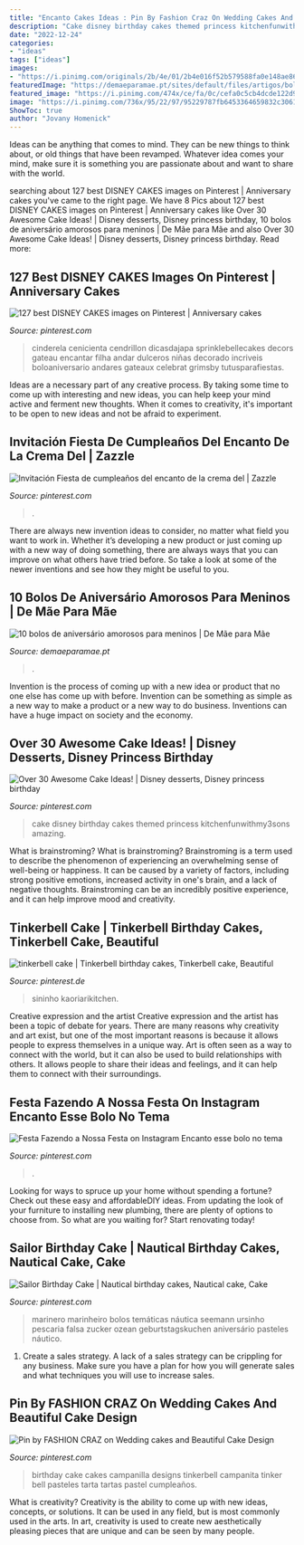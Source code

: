 ```yaml
---
title: "Encanto Cakes Ideas : Pin By Fashion Craz On Wedding Cakes And Beautiful Cake Design"
description: "Cake disney birthday cakes themed princess kitchenfunwithmy3sons amazing"
date: "2022-12-24"
categories:
- "ideas"
tags: ["ideas"]
images:
- "https://i.pinimg.com/originals/2b/4e/01/2b4e016f52b579588fa0e148ae869239.jpg"
featuredImage: "https://demaeparamae.pt/sites/default/files/artigos/bolos-aniversario-amorosos-meninos-5.jpg"
featured_image: "https://i.pinimg.com/474x/ce/fa/0c/cefa0c5cb4dcde122d98e0d0bb481eef--cinderella-birthday-cakes-cinderella-cupcakes.jpg"
image: "https://i.pinimg.com/736x/95/22/97/95229787fb6453364659832c3061f8ca.jpg"
ShowToc: true
author: "Jovany Homenick"
---
```



Ideas can be anything that comes to mind. They can be new things to think about, or old things that have been revamped. Whatever idea comes your mind, make sure it is something you are passionate about and want to share with the world.

	

		
searching about 127 best DISNEY CAKES images on Pinterest | Anniversary cakes you've came to the right page. We have 8 Pics about 127 best DISNEY CAKES images on Pinterest | Anniversary cakes like Over 30 Awesome Cake Ideas! | Disney desserts, Disney princess birthday, 10 bolos de aniversário amorosos para meninos | De Mãe para Mãe and also Over 30 Awesome Cake Ideas! | Disney desserts, Disney princess birthday. Read more:
		
    
## 127 Best DISNEY CAKES Images On Pinterest | Anniversary Cakes

<img loading=lazy src="https://i.pinimg.com/474x/ce/fa/0c/cefa0c5cb4dcde122d98e0d0bb481eef--cinderella-birthday-cakes-cinderella-cupcakes.jpg" onerror="this.onerror=null;this.src='https://tse3.mm.bing.net/th?id=OIP.drOGfjeNWYclZ-0sEkuFRwAAAA&amp;pid=15.1';" alt="127 best DISNEY CAKES images on Pinterest | Anniversary cakes">

_Source: pinterest.com_

>cinderela cenicienta cendrillon dicasdajapa sprinklebellecakes decors gateau encantar filha andar dulceros niñas decorado incriveis boloaniversario andares gateaux celebrat grimsby tutusparafiestas. 

	

Ideas are a necessary part of any creative process. By taking some time to come up with interesting and new ideas, you can help keep your mind active and ferment new thoughts. When it comes to creativity, it's important to be open to new ideas and not be afraid to experiment.

    
## Invitación Fiesta De Cumpleaños Del Encanto De La Crema Del | Zazzle

<img loading=lazy src="https://i.pinimg.com/474x/f3/75/b5/f375b5fa59dc1633fb553a1152c714c0.jpg" onerror="this.onerror=null;this.src='https://tse1.mm.bing.net/th?id=OIP.CkKt8nSQ6gRUrAgquFXR5AAAAA&amp;pid=15.1';" alt="Invitación Fiesta de cumpleaños del encanto de la crema del | Zazzle">

_Source: pinterest.com_

>. 

	

There are always new invention ideas to consider, no matter what field you want to work in. Whether it’s developing a new product or just coming up with a new way of doing something, there are always ways that you can improve on what others have tried before. So take a look at some of the newer inventions and see how they might be useful to you.

    
## 10 Bolos De Aniversário Amorosos Para Meninos | De Mãe Para Mãe

<img loading=lazy src="https://demaeparamae.pt/sites/default/files/artigos/bolos-aniversario-amorosos-meninos-5.jpg" onerror="this.onerror=null;this.src='https://tse1.mm.bing.net/th?id=OIP.VUoQPwyTWVEQgNXHkVcGFAAAAA&amp;pid=15.1';" alt="10 bolos de aniversário amorosos para meninos | De Mãe para Mãe">

_Source: demaeparamae.pt_

>. 

	

Invention is the process of coming up with a new idea or product that no one else has come up with before. Invention can be something as simple as a new way to make a product or a new way to do business. Inventions can have a huge impact on society and the economy.

    
## Over 30 Awesome Cake Ideas! | Disney Desserts, Disney Princess Birthday

<img loading=lazy src="https://i.pinimg.com/originals/2b/4e/01/2b4e016f52b579588fa0e148ae869239.jpg" onerror="this.onerror=null;this.src='https://tse1.mm.bing.net/th?id=OIP.WJV9DVWjhRt8EratGt7mHgHaJ4&amp;pid=15.1';" alt="Over 30 Awesome Cake Ideas! | Disney desserts, Disney princess birthday">

_Source: pinterest.com_

>cake disney birthday cakes themed princess kitchenfunwithmy3sons amazing. 

	

What is brainstroming?
What is brainstroming? Brainstroming is a term used to describe the phenomenon of experiencing an overwhelming sense of well-being or happiness. It can be caused by a variety of factors, including strong positive emotions, increased activity in one's brain, and a lack of negative thoughts. Brainstroming can be an incredibly positive experience, and it can help improve mood and creativity.

    
## Tinkerbell Cake | Tinkerbell Birthday Cakes, Tinkerbell Cake, Beautiful

<img loading=lazy src="https://i.pinimg.com/originals/30/60/5f/30605f8ba5796bd68293e574d968c953.jpg" onerror="this.onerror=null;this.src='https://tse3.mm.bing.net/th?id=OIP.zahdUDzV20AqWhH2kIykkAHaID&amp;pid=15.1';" alt="tinkerbell cake | Tinkerbell birthday cakes, Tinkerbell cake, Beautiful">

_Source: pinterest.de_

>sininho kaoriarikitchen. 

	

Creative expression and the artist
Creative expression and the artist has been a topic of debate for years. There are many reasons why creativity and art exist, but one of the most important reasons is because it allows people to express themselves in a unique way. Art is often seen as a way to connect with the world, but it can also be used to build relationships with others. It allows people to share their ideas and feelings, and it can help them to connect with their surroundings.

    
## Festa Fazendo A Nossa Festa On Instagram Encanto Esse Bolo No Tema

<img loading=lazy src="https://i.pinimg.com/736x/95/22/97/95229787fb6453364659832c3061f8ca.jpg" onerror="this.onerror=null;this.src='https://tse3.mm.bing.net/th?id=OIP.qKUahTeqiqeuY1mGyIz_mAHaJP&amp;pid=15.1';" alt="Festa Fazendo a Nossa Festa on Instagram Encanto esse bolo no tema">

_Source: pinterest.com_

>. 

	

Looking for ways to spruce up your home without spending a fortune? Check out these easy and affordableDIY ideas. From updating the look of your furniture to installing new plumbing, there are plenty of options to choose from. So what are you waiting for? Start renovating today!

    
## Sailor Birthday Cake | Nautical Birthday Cakes, Nautical Cake, Cake

<img loading=lazy src="https://i.pinimg.com/originals/6a/b9/8f/6ab98fc3cbd7bf258b3670fa01513384.jpg" onerror="this.onerror=null;this.src='https://tse3.mm.bing.net/th?id=OIP.1tFU_ZoFHT4a0m5ZvQ_AMwHaMt&amp;pid=15.1';" alt="Sailor Birthday Cake | Nautical birthday cakes, Nautical cake, Cake">

_Source: pinterest.com_

>marinero marinheiro bolos temáticas náutica seemann ursinho pescaria falsa zucker ozean geburtstagskuchen aniversário pasteles náutico. 

	

1. Create a sales strategy. A lack of a sales strategy can be crippling for any business. Make sure you have a plan for how you will generate sales and what techniques you will use to increase sales.

    
## Pin By FASHION CRAZ On Wedding Cakes And Beautiful Cake Design

<img loading=lazy src="https://i.pinimg.com/originals/82/f3/85/82f3850e5cebec065993aa3ee7a31a9f.jpg" onerror="this.onerror=null;this.src='https://tse3.mm.bing.net/th?id=OIP.WVgbLOpoprQ54s4xiIVyngHaID&amp;pid=15.1';" alt="Pin by FASHION CRAZ on Wedding cakes and Beautiful Cake Design">

_Source: pinterest.com_

>birthday cake cakes campanilla designs tinkerbell campanita tinker bell pasteles tarta tartas pastel cumpleaños. 

	

What is creativity?
Creativity is the ability to come up with new ideas, concepts, or solutions. It can be used in any field, but is most commonly used in the arts. In art, creativity is used to create new aesthetically pleasing pieces that are unique and can be seen by many people.

